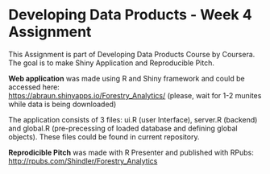 # Developing Data Products - Week 4 Assignment

This Assignment is part of Developing Data Products Course by Coursera. The goal is to make Shiny Application and Reproducible Pitch.

**Web application** was made using R and Shiny framework and could be accessed here:  
https://abraun.shinyapps.io/Forestry_Analytics/
(please, wait for 1-2 munites while data is being downloaded)

The application consists of 3 files: ui.R (user Interface), server.R (backend) and global.R (pre-precessing of loaded database and defining global objects). These files could be found in current repository. 

**Reprodicible Pitch** was made with R Presenter and published with RPubs:
http://rpubs.com/Shindler/Forestry_Analytics
